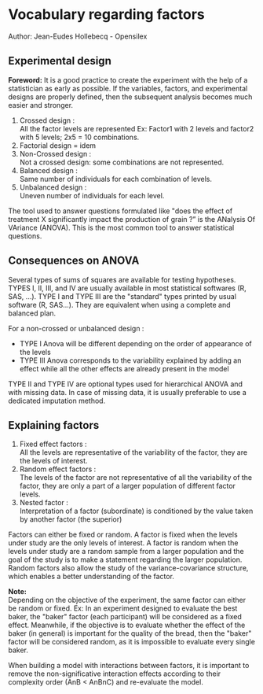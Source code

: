 # Vocabulary regarding factors

Author: Jean-Eudes Hollebecq - Opensilex

## Experimental design

__Foreword:__ It is a good practice to create the experiment with the help of a statistician as early as possible. If the variables, factors, and experimental designs are properly defined, then the subsequent analysis becomes much easier and stronger.

1. Crossed design :   
 All the factor levels are represented
 Ex: Factor1 with 2 levels and factor2 with 5 levels; 2x5 = 10 combinations.
2. Factorial design = idem
3. Non-Crossed design :   
 Not a crossed design: some combinations are not represented.
4. Balanced design :   
 Same number of individuals for each combination of levels.
5. Unbalanced design :   
 Uneven number of individuals for each level.


The tool used to answer questions formulated like "does the effect of treatment X significantly impact the production of grain ?” is the ANalysis Of VAriance (ANOVA). This is the most common tool to answer statistical questions.


## Consequences on ANOVA

Several types of sums of squares are available for testing hypotheses. TYPES I, II, III, and IV are usually available in most statistical softwares (R, SAS, ...).
TYPE I and TYPE III are the "standard" types printed by usual software (R, SAS...). They are equivalent when using a complete and balanced plan.

For a non-crossed or unbalanced design :
- TYPE I Anova will be different depending on the order of appearance of the levels
- TYPE III Anova corresponds to the variability explained by adding an effect while all the other effects are already present in the model

TYPE II and TYPE IV are optional types used for hierarchical ANOVA and with missing data. In case of missing data, it is usually preferable to use a dedicated imputation method.


## Explaining factors

1. Fixed effect factors :   
 All the levels are representative of the variability of the factor, they are the levels of interest.
2. Random effect factors :   
 The levels of the factor are not representative of all the variability of the factor, they are only a part of a larger population of different factor levels.
3. Nested factor :   
 Interpretation of a factor (subordinate) is conditioned by the value taken by another factor (the superior)   

Factors can either be fixed or random.
A factor is fixed when the levels under study are the only levels of interest.
A factor is random when the levels under study are a random sample from a larger population and the goal of the study is to make a statement regarding the larger population.
Random factors also allow the study of the variance-covariance structure, which enables a better understanding of the factor.

__Note:__  
Depending on the objective of the experiment, the same factor can either be random or fixed.
Ex: In an experiment designed to evaluate the best baker, the "baker" factor (each participant) will be considered as a fixed effect. Meanwhile, if the objective is to evaluate whether the effect of the baker (in general) is important for the quality of the bread, then the "baker" factor will be considered random, as it is impossible to evaluate every single baker.  

When building a model with interactions between factors, it is important to remove the non-significative interaction effects according to their complexity order (AnB < AnBnC) and re-evaluate the model.
